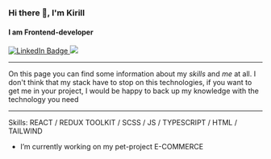 ### Hi there 👋, I'm Kirill
#### I am Frontend-developer
<div id="badges">
  <a href="https://www.linkedin.com/in/kirill-stulnev-6b41a726b/">
    <img src="https://img.shields.io/badge/LinkedIn-blue?style=for-the-badge&logo=linkedin&logoColor=white" alt="LinkedIn Badge"/>
  </a>
  <a href="https://instagram.com/ks_tua?igshid=YmMyMTA2M2Y=">
    <img src="https://img.shields.io/badge/Instagram-%23E4405F.svg?style=for-the-badge&logo=Instagram&logoColor=white"/>
  </a>
</div>

<hr>

On this page you can find some information about my *skills* and *me* at all.
I don't think that my stack have to stop on this technologies, if you want to get me in your project, I would be happy to back up my knowledge with the technology you need

<hr>
Skills: REACT / REDUX TOOLKIT / SCSS / JS / TYPESCRIPT / HTML / TAILWIND  

- I’m currently working on my pet-project E-COMMERCE  


